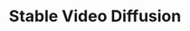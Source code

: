 --- 
title: Stable Video Diffusion
emoji: 📺
colorFrom: purple
colorTo: purple
sdk: gradio
sdk_version: 4.4.0
app_file: app.py
pinned: false
license: other
--- 